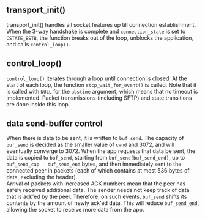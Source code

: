 ## transport_init()

transport_init() handles all socket features up till connection establishment.  
When the 3-way handshake is complete and `connection_state` is set to `CSTATE_ESTB`, the function breaks out of the loop, unblocks the application, and calls `control_loop()`.

## control_loop()

`control_loop()` iterates through a loop until connection is closed. At the start of each loop, the function `stcp_wait_for_event()` is called. Note that it is called with `NULL` for the `abstime` argument, which means that no timeout is implemented. Packet transmissions (including SFTP) and state transitions are done inside this loop.

## data send-buffer control

When there is data to be sent, it is written to `buf_send`. The capacity of `buf_send` is decided as the smaller value of `cwnd` and 3072, and will eventually converge to 3072.
When the app requests that data be sent, the data is copied to `buf_send`, starting from `buf_send[buf_send_end]`, up to `buf_send_cap - buf_send_end` bytes, and then immediately sent to the connected peer in packets (each of which contains at most 536 bytes of data, excluding the header).      
Arrival of packets with increased ACK numbers mean that the peer has safely received additional data. The sender needs not keep track of data that is ack'ed by the peer. Therefore, on such events, `buf_send` shifts its contents by the amount of newly ack'ed data. This will reduce `buf_send_end`, allowing the socket to receive more data from the app.
